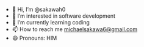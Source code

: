 - 👋 Hi, I’m @sakawah0
- 👀 I’m interested in software development
- 🌱 I’m currently learning coding
- 📫 How to reach me michaelsakawa6@gmail.com
- 😄 Pronouns: HIM

<!---
sakawah0/sakawah0 is a ✨ special ✨ repository because its `README.md` (this file) appears on your GitHub profile.
You can click the Preview link to take a look at your changes.
--->
